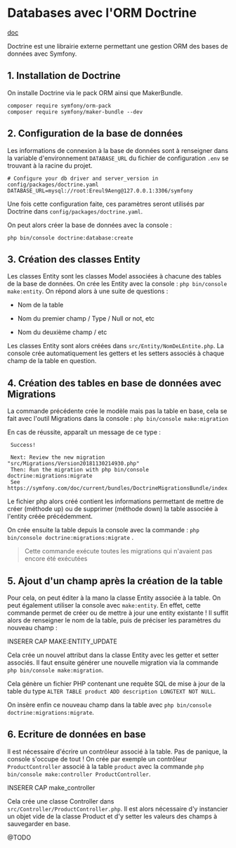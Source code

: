 # Databases avec l'ORM Doctrine

[doc](https://symfony.com/doc/current/doctrine.html)

Doctrine est une librairie externe permettant une gestion ORM des bases de données avec Symfony.

## 1. Installation de Doctrine

On installe Doctrine via le pack ORM ainsi que MakerBundle.

```
composer require symfony/orm-pack
composer require symfony/maker-bundle --dev
```

## 2. Configuration de la base de données

Les informations de connexion à la base de données sont à renseigner dans la variable d'environnement `DATABASE_URL` du fichier de configuration `.env` se trouvant à la racine du projet.

```
# Configure your db driver and server_version in config/packages/doctrine.yaml
DATABASE_URL=mysql://root:Ereul9Aeng@127.0.0.1:3306/symfony
```

Une fois cette configuration faite, ces paramètres seront utilisés par Doctrine dans `config/packages/doctrine.yaml`.

On peut alors créer la base de données avec la console :

```
php bin/console doctrine:database:create
```

## 3. Création des classes Entity

Les classes Entity sont les classes Model associées à chacune des tables de la base de données. On crée les Entity avec la console : `php bin/console make:entity`. On répond alors à une suite de questions :

* Nom de la table

* Nom du premier champ / Type / Null or not, etc

* Nom du deuxième champ / etc

Les classes Entity sont alors créées dans `src/Entity/NomDeLEntite.php`. La console crée automatiquement les getters et les setters associés à chaque champ de la table en question.

## 4. Création des tables en base de données avec Migrations

La commande précédente crée le modèle mais pas la table en base, cela se fait avec l'outil Migrations dans la console : `php bin/console make:migration`

En cas de réussite, apparaît un message de ce type :

```
 Success! 

 Next: Review the new migration "src/Migrations/Version20181130214930.php"
 Then: Run the migration with php bin/console doctrine:migrations:migrate
 See https://symfony.com/doc/current/bundles/DoctrineMigrationsBundle/index.html
 ```

 Le fichier php alors créé contient les informations permettant de mettre de créer (méthode up) ou de supprimer (méthode down) la table associée à l'entity créée précédemment.

 On crée ensuite la table depuis la console avec la commande : `php bin/console doctrine:migrations:migrate` .

 > Cette commande exécute toutes les migrations qui n'avaient pas encore été exécutées

 ## 5. Ajout d'un champ après la création de la table

 Pour cela, on peut éditer à la mano la classe Entity associée à la table. On peut également utiliser la console avec `make:entity`. En effet, cette commande permet de créer ou de mettre à jour une entity existante ! Il suffit alors de renseigner le nom de la table, puis de préciser les paramètres du nouveau champ :

INSERER CAP MAKE:ENTITY_UPDATE

Cela crée un nouvel attribut dans la classe Entity avec les getter et setter associés. Il faut ensuite générer une nouvelle migration via la commande `php bin/console make:migration`.

Cela génère un fichier PHP contenant une requête SQL de mise à jour de la table du type `ALTER TABLE product ADD description LONGTEXT NOT NULL`.

On insère enfin ce nouveau champ dans la table avec `php bin/console doctrine:migrations:migrate`.

## 6. Ecriture de données en base

Il est nécessaire d'écrire un contrôleur associé à la table. Pas de panique, la console s'occupe de tout ! On crée par exemple un contrôleur `ProductController` associé à la table `product` avec la commande `php bin/console make:controller ProductController`.

INSERER CAP make_controller

Cela crée une classe Controller dans `src/Controller/ProductController.php`. Il est alors nécessaire d'y instancier un objet vide de la classe Product et d'y setter les valeurs des champs à sauvegarder en base.

@TODO